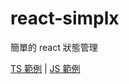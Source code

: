 # react-simplx

簡單的 react 狀態管理

[TS 範例](https://codesandbox.io/s/my-util-react--ts-crmum) | [JS 範例](https://codesandbox.io/s/my-util-react--js-xivj8)

